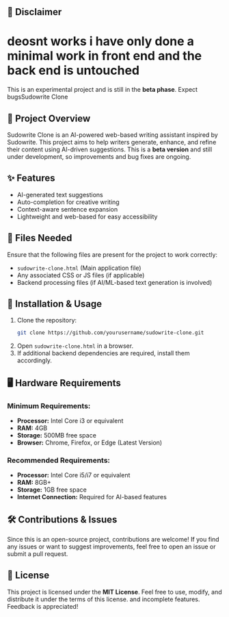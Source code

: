 #

## 🌟 Disclaimer
#     deosnt works i have only done a minimal work in front end and the back end is untouched
This is an experimental project and is still in the **beta phase**. Expect bugsSudowrite Clone

## 🚀 Project Overview

Sudowrite Clone is an AI-powered web-based writing assistant inspired by Sudowrite. This project aims to help writers generate, enhance, and refine their content using AI-driven suggestions. This is a **beta version** and still under development, so improvements and bug fixes are ongoing.

## ✨ Features

- AI-generated text suggestions
- Auto-completion for creative writing
- Context-aware sentence expansion
- Lightweight and web-based for easy accessibility

## 📂 Files Needed

Ensure that the following files are present for the project to work correctly:

- `sudowrite-clone.html` (Main application file)
- Any associated CSS or JS files (if applicable)
- Backend processing files (if AI/ML-based text generation is involved)

## 🔧 Installation & Usage

1. Clone the repository:
   ```bash
   git clone https://github.com/yourusername/sudowrite-clone.git
   ```
2. Open `sudowrite-clone.html` in a browser.
3. If additional backend dependencies are required, install them accordingly.

## 🖥️ Hardware Requirements

### Minimum Requirements:

- **Processor:** Intel Core i3 or equivalent
- **RAM:** 4GB
- **Storage:** 500MB free space
- **Browser:** Chrome, Firefox, or Edge (Latest Version)

### Recommended Requirements:

- **Processor:** Intel Core i5/i7 or equivalent
- **RAM:** 8GB+
- **Storage:** 1GB free space
- **Internet Connection:** Required for AI-based features

## 🛠️ Contributions & Issues

Since this is an open-source project, contributions are welcome! If you find any issues or want to suggest improvements, feel free to open an issue or submit a pull request.

## 📜 License

This project is licensed under the **MIT License**. Feel free to use, modify, and distribute it under the terms of this license. and incomplete features. Feedback is appreciated!

